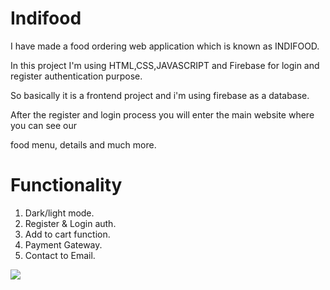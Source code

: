 # Indifood

I have made a food ordering web application which is known as INDIFOOD.

In this project I'm using HTML,CSS,JAVASCRIPT and Firebase for login and register authentication purpose.

So basically it is a frontend project and i'm using firebase as a database.

After the register and login process you will enter the main website where you can see our

food menu, details and much more.

# Functionality

1. Dark/light mode.
2. Register & Login auth.
3. Add to cart function.
4. Payment Gateway.
5. Contact to Email.


<a href="https://www.buymeacoffee.com/SurajMehta"><img src="https://img.buymeacoffee.com/button-api/?text=Buy me a coffee&emoji=&slug=SurajMehta&button_colour=260c6e&font_colour=ffffff&font_family=Cookie&outline_colour=ffffff&coffee_colour=FFDD00"></a>
